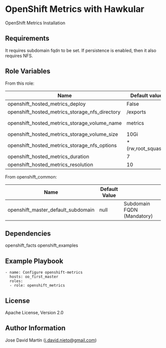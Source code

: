 OpenShift Metrics with Hawkular
====================

OpenShift Metrics Installation

Requirements
------------
It requires subdomain fqdn to be set.
If persistence is enabled, then it also requires NFS.

Role Variables
--------------

From this role:

| Name                                            | Default value         |                                                             |
|-------------------------------------------------|-----------------------|-------------------------------------------------------------|
| openshift_hosted_metrics_deploy                 | False                 | If metrics should be deployed                               |
| openshift_hosted_metrics_storage_nfs_directory  | /exports              | Root export directory.                                      |
| openshift_hosted_metrics_storage_volume_name    | metrics               | Metrics volume within openshift_hosted_metrics_volume_dir   |
| openshift_hosted_metrics_storage_volume_size    | 10Gi                  | Metrics volume size                                         |
| openshift_hosted_metrics_storage_nfs_options    | *(rw,root_squash)     | NFS options for configured exports.                         |
| openshift_hosted_metrics_duration               | 7                     | Metrics query duration                                      |
| openshift_hosted_metrics_resolution             | 10                    | Metrics resolution                                          |


From openshift_common:

| Name                                  | Default Value  |                                        |
|---------------------------------------|----------------|----------------------------------------|
| openshift_master_default_subdomain    | null           | Subdomain FQDN (Mandatory)             |


Dependencies
------------
openshift_facts
openshift_examples

Example Playbook
----------------

```
- name: Configure openshift-metrics
  hosts: oo_first_master
  roles:
  - role: openshift_metrics
```

License
-------

Apache License, Version 2.0

Author Information
------------------

Jose David Martín (j.david.nieto@gmail.com)
